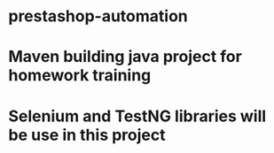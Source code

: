 # prestashop-automation
# Maven building java project for homework training
# Selenium and TestNG libraries will be use in this project

